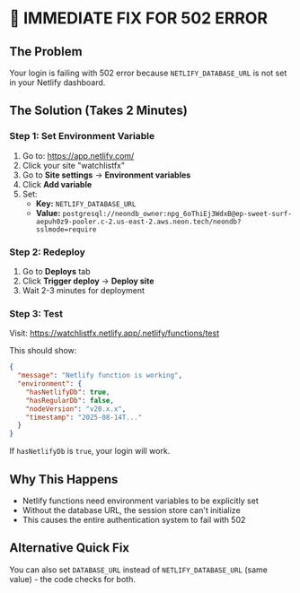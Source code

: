 # 🚨 IMMEDIATE FIX FOR 502 ERROR

## The Problem
Your login is failing with 502 error because `NETLIFY_DATABASE_URL` is not set in your Netlify dashboard.

## The Solution (Takes 2 Minutes)

### Step 1: Set Environment Variable
1. Go to: https://app.netlify.com/
2. Click your site "watchlistfx"  
3. Go to **Site settings** → **Environment variables**
4. Click **Add variable**
5. Set:
   - **Key:** `NETLIFY_DATABASE_URL`
   - **Value:** `postgresql://neondb_owner:npg_6oThiEj3WdxB@ep-sweet-surf-aepuh0z9-pooler.c-2.us-east-2.aws.neon.tech/neondb?sslmode=require`

### Step 2: Redeploy
1. Go to **Deploys** tab
2. Click **Trigger deploy** → **Deploy site**
3. Wait 2-3 minutes for deployment

### Step 3: Test
Visit: https://watchlistfx.netlify.app/.netlify/functions/test

This should show:
```json
{
  "message": "Netlify function is working",
  "environment": {
    "hasNetlifyDb": true,
    "hasRegularDb": false,
    "nodeVersion": "v20.x.x",
    "timestamp": "2025-08-14T..."
  }
}
```

If `hasNetlifyDb` is `true`, your login will work.

## Why This Happens
- Netlify functions need environment variables to be explicitly set
- Without the database URL, the session store can't initialize
- This causes the entire authentication system to fail with 502

## Alternative Quick Fix
You can also set `DATABASE_URL` instead of `NETLIFY_DATABASE_URL` (same value) - the code checks for both.